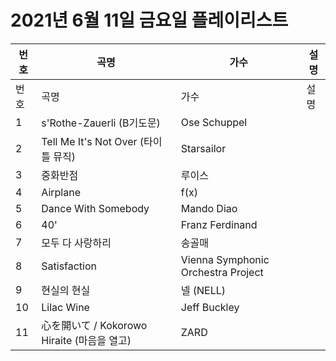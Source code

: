 # 2021년 6월 11일 금요일 플레이리스트

| 번호 | 곡명 | 가수 | 설명 |
|------|------|------|------|
| 번호 | 곡명 | 가수 | 설명 |
| 1 | s'Rothe-Zauerli (B기도문) | Ose Schuppel |  |
| 2 | Tell Me It's Not Over (타이틀 뮤직) | Starsailor |  |
| 3 | 중화반점 | 루이스 |  |
| 4 | Airplane | f(x) |  |
| 5 | Dance With Somebody | Mando Diao |  |
| 6 | 40' | Franz Ferdinand |  |
| 7 | 모두 다 사랑하리 | 송골매 |  |
| 8 | Satisfaction | Vienna Symphonic Orchestra Project |  |
| 9 | 현실의 현실 | 넬 (NELL) |  |
| 10 | Lilac Wine | Jeff Buckley |  |
| 11 | 心を開いて / Kokorowo Hiraite (마음을 열고) | ZARD |  |
